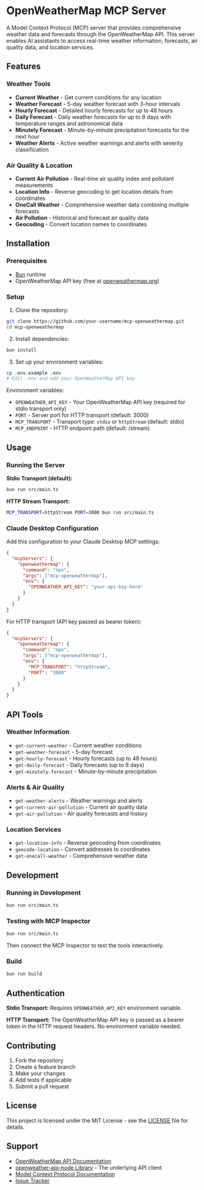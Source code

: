# OpenWeatherMap MCP Server

A Model Context Protocol (MCP) server that provides comprehensive weather data and forecasts through the OpenWeatherMap API. This server enables AI assistants to access real-time weather information, forecasts, air quality data, and location services.

## Features

### Weather Tools
- **Current Weather** - Get current conditions for any location
- **Weather Forecast** - 5-day weather forecast with 3-hour intervals
- **Hourly Forecast** - Detailed hourly forecasts for up to 48 hours
- **Daily Forecast** - Daily weather forecasts for up to 8 days with temperature ranges and astronomical data
- **Minutely Forecast** - Minute-by-minute precipitation forecasts for the next hour
- **Weather Alerts** - Active weather warnings and alerts with severity classification

### Air Quality & Location
- **Current Air Pollution** - Real-time air quality index and pollutant measurements
- **Location Info** - Reverse geocoding to get location details from coordinates
- **OneCall Weather** - Comprehensive weather data combining multiple forecasts
- **Air Pollution** - Historical and forecast air quality data
- **Geocoding** - Convert location names to coordinates

## Installation

### Prerequisites
- [Bun](https://bun.sh) runtime
- OpenWeatherMap API key (free at [openweathermap.org](https://openweathermap.org/api))

### Setup

1. Clone the repository:
```bash
git clone https://github.com/your-username/mcp-openweathermap.git
cd mcp-openweathermap
```

2. Install dependencies:
```bash
bun install
```

3. Set up your environment variables:
```bash
cp .env.example .env
# Edit .env and add your OpenWeatherMap API key
```

Environment variables:
- `OPENWEATHER_API_KEY` - Your OpenWeatherMap API key (required for stdio transport only)
- `PORT` - Server port for HTTP transport (default: 3000)
- `MCP_TRANSPORT` - Transport type: `stdio` or `httpStream` (default: stdio)
- `MCP_ENDPOINT` - HTTP endpoint path (default: /stream)

## Usage

### Running the Server

**Stdio Transport (default):**
```bash
bun run src/main.ts
```

**HTTP Stream Transport:**
```bash
MCP_TRANSPORT=httpStream PORT=3000 bun run src/main.ts
```

### Claude Desktop Configuration

Add this configuration to your Claude Desktop MCP settings:

```json
{
  "mcpServers": {
    "openweathermap": {
      "command": "npx",
      "args": ["mcp-openweathermap"],
      "env": {
        "OPENWEATHER_API_KEY": "your-api-key-here"
      }
    }
  }
}
```

For HTTP transport (API key passed as bearer token):
```json
{
  "mcpServers": {
    "openweathermap": {
      "command": "npx", 
      "args": ["mcp-openweathermap"],
      "env": {
        "MCP_TRANSPORT": "httpStream",
        "PORT": "3000"
      }
    }
  }
}
```

## API Tools

### Weather Information
- `get-current-weather` - Current weather conditions
- `get-weather-forecast` - 5-day forecast  
- `get-hourly-forecast` - Hourly forecasts (up to 48 hours)
- `get-daily-forecast` - Daily forecasts (up to 8 days)
- `get-minutely-forecast` - Minute-by-minute precipitation

### Alerts & Air Quality  
- `get-weather-alerts` - Weather warnings and alerts
- `get-current-air-pollution` - Current air quality data
- `get-air-pollution` - Air quality forecasts and history

### Location Services
- `get-location-info` - Reverse geocoding from coordinates
- `geocode-location` - Convert addresses to coordinates
- `get-onecall-weather` - Comprehensive weather data

## Development

### Running in Development
```bash
bun run src/main.ts
```

### Testing with MCP Inspector
```bash
bun run src/main.ts
```

Then connect the MCP Inspector to test the tools interactively.

### Build
```bash
bun run build
```

## Authentication

**Stdio Transport:** Requires `OPENWEATHER_API_KEY` environment variable.

**HTTP Transport:** The OpenWeatherMap API key is passed as a bearer token in the HTTP request headers. No environment variable needed.

## Contributing

1. Fork the repository
2. Create a feature branch
3. Make your changes
4. Add tests if applicable
5. Submit a pull request

## License

This project is licensed under the MIT License - see the [LICENSE](LICENSE) file for details.

## Support

- [OpenWeatherMap API Documentation](https://openweathermap.org/api)
- [openweather-api-node Library](https://github.com/loloToster/openweather-api-node) - The underlying API client
- [Model Context Protocol Documentation](https://modelcontextprotocol.io)
- [Issue Tracker](https://github.com/robertn702/mcp-openweathermap/issues)
